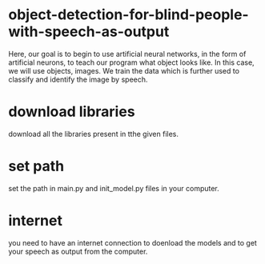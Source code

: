 # object-detection-for-blind-people-with-speech-as-output
Here, our goal is to begin to use artificial neural networks, in the form of artificial neurons, to teach our program what object looks like. In this case, we will use objects, images. We train the data which is further used to classify and identify the image by speech. 

# download libraries
download all the libraries present in tthe given files.

# set path
set the path in main.py and init_model.py files in your computer.

# internet
you need to have an internet connection to doenload the models and to get your speech as output from the computer.
